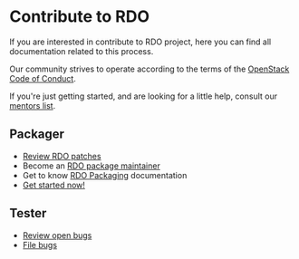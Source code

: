 # Contribute to RDO

If you are interested in contribute to RDO project, here you can find all documentation related to this process.

Our community strives to operate according to the terms of the
[OpenStack Code of Conduct](https://www.openstack.org/legal/community-code-of-conduct/).

If you're just getting started, and are looking for a little help,
consult our [mentors list](./mentors.html.md).


## Packager

* [Review RDO patches](https://review.rdoproject.org/r/q/status:open)
* Become an [RDO package maintainer](./onboarding/#become-an-rdo-package-maintainer)
* Get to know [RDO Packaging](./packager.md) documentation
* [Get started now!](./onboarding.md)


## Tester

* [Review open bugs](https://issues.redhat.com/issues/?filter=12430650)
* [File bugs](https://issues.redhat.com/projects/RDO/issues)

